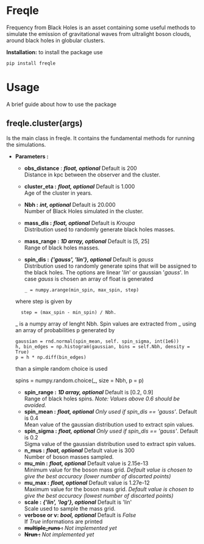 # Freqle
Frequency from Black Holes is an asset containing some useful methods to simulate the emission of gravitational waves from ultralight boson clouds, around black holes in globular clusters.

**Installation:**
to install the package use

    pip install freqle

# Usage
A brief guide about how to use the package

## **freqle.cluster(args)**
Is the main class in freqle. It contains the fundamental methods for running the simulations. 
- **Parameters :**
  - **obs_distance** : ***float, optional***
 Default is 200<br/>
 Distance in kpc between the observer and the cluster.<br/>
  - **cluster_eta :** ***float, optional***
 Default is 1.000<br/>
 Age of the cluster in years.<br/>
  - **Nbh :** ***int, optional***
  Default is 20.000<br/>
  Number of Black Holes simulated in the cluster.  <br/>
  - **mass_dis :** ***float, optional***
  Default is *Kroupa*<br/>
  Distribution used to randomly generate black holes masses.<br/>
  - **mass_range :** ***1D array, optional***
  Default is [5, 25]<br/>
  Range of black holes masses.<br/>
  - **spin_dis :** ***{'gauss', 'lin'}, optional***
  Default is *gauss*<br/>
  Distribution used to randomly generate spins that will be assigned to the black holes. The options are linear '_lin_' or gaussian '_gauss_'. In case _gauss_ is chosen an array of float is generated
  
        _ = numpy.arange(min_spin, max_spin, step)
    
   where step is given by

        step = (max_spin - min_spin) / Nbh.
    
  _ is a numpy array of lenght Nbh. Spin values are extracted from _ using an array of probabilities p generated by<br/>
  
      gaussian = rnd.normal(spin_mean, self. spin_sigma, int(1e6)) 
      h, bin_edges = np.histogram(gaussian, bins = self.Nbh, density = True)
      p = h * np.diff(bin_edges)
    
  than a simple random choice is used<br/>
  
    spins = numpy.random.choice(_, size = Nbh, p = p)
    
  - **spin_range :** ***1D array, optional***
  Default is [0.2, 0.9]<br/>
  Range of black holes spins. _Note: Values above 0.6 should be avoided._<br/>
  - **spin_mean :** ***float, optional***
  _Only used if spin_dis == 'gauss'_. Default is 0.4<br/>
  Mean value of the gaussian distribution used to extract spin values.  <br/>
  - **spin_sigma :** ***float, optional***
  _Only used if spin_dis == 'gauss'_. Default is 0.2<br/>
  Sigma value of the gaussian distribution used to extract spin values.  <br/>
  - **n_mus :** ***float, optional***
  Default value is 300<br/>
  Number of boson masses sampled.<br/>
  - **mu_min :** ***float, optional***
  Default value is 2.15e-13<br/>
  Minimum value for the boson mass grid. _Default value is chosen to give the best accuracy (lower number of discarted points)_<br/>
  - **mu_max :** ***float, optional***
  Default value is 1.27e-12<br/>
  Maximum value for the boson mass grid. _Default value is chosen to give the best accuracy (lowest number of discarted points)_<br/>
  - **scale :** ***{'lin', 'log'}, optional***
  Default is 'lin'<br/>
  Scale used to sample the mass grid.<br/>
  - **verbose or v:** ***bool, optional***
  Default is _False_<br/>
  If _True_ informations are printed<br/>
  - ~~**multiple_runs :**~~
  _Not implemented yet_
  - ~~**Nrun :**~~
  _Not implemented yet_
